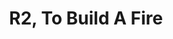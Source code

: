 ---
title: R2, To Build A Fire
type: round
cinematic: "videos/intro-2.mp4"
recordings:
-   text: Kafka's perspective
    url: https://www.youtube.com/watch?v=jeDoWi5sLQU
-   text: Merryn's perspective
    url: https://www.youtube.com/watch?v=Ld1RMtbJIm0
-   text: Quinn's perspective (1)
    url: https://www.youtube.com/watch?v=BTkB8eInzKo
-   text: Quinn's perspective (2)
    url: https://www.youtube.com/watch?v=yn2vLzIiTHo
-   text: Red's perspective
    url: https://www.youtube.com/watch?v=jz1f7QInZ_g
-   text: REL's perspective
    url: https://www.youtube.com/watch?v=XWobKCqstZI
synopsis: "/rounds/synopses/round_2"
gallery: "/rounds/gallery/round_2"
---